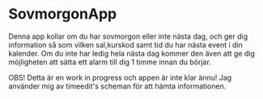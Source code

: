 # SovmorgonApp
Denna app kollar om du har sovmorgon eller inte nästa dag, och ger dig information så som vilken sal,kurskod samt tid du har nästa
event i din kalender. Om du inte har ledig hela nästa dag kommer den även att ge dig möjligheten att sätta ett alarm till dig 1 timme 
innan du börjar. 

OBS! Detta är en work in progress och appen är inte klar ännu! Jag använder mig av timeedit's scheman för att hämta informationen.
